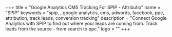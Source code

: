 +++
title = "Google Analytics CMS Tracking For SPIP - Attributio"
name = "SPIP"
keywords = "spip, , google analytics, cms, adwords, facebook, ppc, attribution, track leads, conversion tracking"
description = "Connect Google Analytics with SPIP to find out where your leads are coming from. Track leads from the source - from search to ppc."
logo = ""
+++
